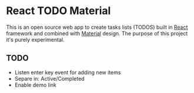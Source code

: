 # React TODO Material

This is an open source web app to create tasks lists (TODOS) built in [React](https://facebook.github.io/react/) framework and combined with [Material](https://design.google.com/) design.
The purpose of this project it's purely experimental.


## TODO 

+ Listen enter key event for adding new items
+ Separe in: Active/Completed
+ Enable demo link
